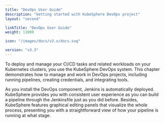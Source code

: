 ```yaml
---
title: "DevOps User Guide"
description: "Getting started with KubeSphere DevOps project"
layout: "second"

linkTitle: "DevOps User Guide"
weight: 11000

icon: "/images/docs/v3.x/docs.svg"

version: "v3.3"
---
```


To deploy and manage your CI/CD tasks and related workloads on your Kubernetes clusters, you use the KubeSphere DevOps system. This chapter demonstrates how to manage and work in DevOps projects, including running pipelines, creating credentials, and integrating tools.

As you install the DevOps component, Jenkins is automatically deployed. KubeSphere provides you with consistent user experience as you can build a pipeline through the Jenkinsfile just as you did before. Besides, KubeSphere features graphical editing panels that visualize the whole process, presenting you with a straightforward view of how your pipeline is running at what stage.
